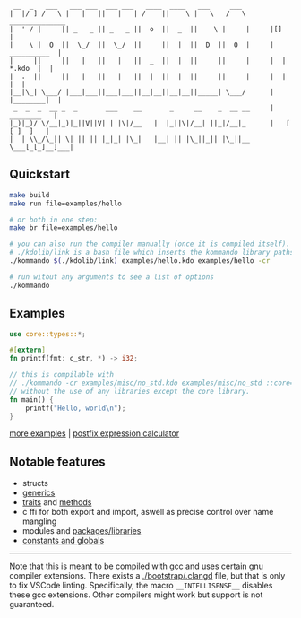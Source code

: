 ```
 __  _   ___   ___ ___  ___ ___   ____  ____   ___     ___  
|  |/ ] /   \ |   |   ||   |   | /    ||    \ |   \   /   \       ______________
|  ' / |     || _   _ || _   _ ||  o  ||  _  ||    \ |     |     |[]            |
|    \ |  O  ||  \_/  ||  \_/  ||     ||  |  ||  D  ||  O  |     |  __________  |
|     ||     ||   |   ||   |   ||  _  ||  |  ||     ||     |     |  | *.kdo  |  |
|  .  ||     ||   |   ||   |   ||  |  ||  |  ||     ||     |     |  |        |  |
|__|\_| \___/ |___|___||___|___||__|__||__|__||_____| \___/      |  |________|  |
 _  _  _  __ _  _       ___    __       _     __    _  __ __     |   ________   |
|_)|_)/ \/__|_)|_||V||V| | |\|/__   |  |_||\|/__| ||_|/__|_      |   [ [ ]  ]   |
|  | \\_/\_|| \| || || |_|_| |\_|   |__| || |\_||_|| |\_||__     \___[_[_]__]___|
```

## Quickstart
```sh
make build
make run file=examples/hello

# or both in one step:
make br file=examples/hello

# you can also run the compiler manually (once it is compiled itself).
# ./kdolib/link is a bash file which inserts the kommando library paths
./kommando $(./kdolib/link) examples/hello.kdo examples/hello -cr

# run witout any arguments to see a list of options
./kommando
```
## Examples
```rs
use core::types::*;

#[extern]
fn printf(fmt: c_str, *) -> i32; 

// this is compilable with 
// ./kommando -cr examples/misc/no_std.kdo examples/misc/no_std ::core=kdolib/core
// without the use of any libraries except the core library.
fn main() {
    printf("Hello, world\n");
}
```
[more examples](<https://github.com/justanothercell/kommando/tree/master/examples>) | [postfix expression calculator](<https://github.com/justanothercell/kommando/blob/master/examples/calculator/calculator.kdo>)
## Notable features
- structs
- [generics](<https://github.com/justanothercell/kommando/tree/master/examples/lang/generics.kdo>)
- [traits](<https://github.com/justanothercell/kommando/tree/master/examples/lang/traits.kdo>) and [methods](<https://github.com/justanothercell/kommando/tree/master/examples/lang/methods.kdo>)
- c ffi for both export and import, aswell as precise control over name mangling 
- modules and [packages/libraries](<https://github.com/justanothercell/kommando/tree/master/kdolib>)
- [constants and globals](<https://github.com/justanothercell/kommando/tree/master/examples/lang/globals.kdo>)
---
Note that this is meant to be compiled with gcc and uses certain gnu compiler extensions. There exists a [./bootstrap/.clangd](./bootstrap/.clangd) file,
but that is only to fix VSCode linting. Specifically, the macro `__INTELLISENSE__` disables these gcc extensions. Other compilers might work but support is not guaranteed.